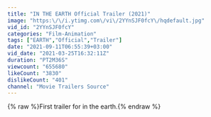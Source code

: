 ```yaml
---
title: "IN THE EARTH Official Trailer (2021)"
image: "https:\/\/i.ytimg.com\/vi\/2YYnSJF0fcY\/hqdefault.jpg"
vid_id: "2YYnSJF0fcY"
categories: "Film-Animation"
tags: ["EARTH","Official","Trailer"]
date: "2021-09-11T06:55:39+03:00"
vid_date: "2021-03-25T16:32:11Z"
duration: "PT2M36S"
viewcount: "655680"
likeCount: "3830"
dislikeCount: "401"
channel: "Movie Trailers Source"
---
```

{% raw %}First trailer for in the earth.{% endraw %}

